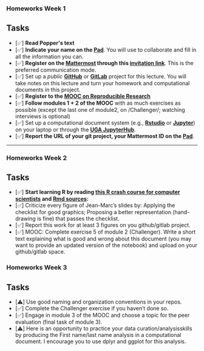### Homeworks Week 1

## Tasks


- [✅] **Read Popper's text**
- [✅] **Indicate your name on the [Pad](https://codimd.math.cnrs.fr/Dai2ZzqzTwezOMZVIyMN-g#)**. You will use to collaborate and fill in all the information you can.
- [✅] **Register on the [Mattermost](https://framateam.org/smpe-2023-2024/channels/town-square) through this [invitation link](https://framateam.org/signup_user_complete/?id=yxk5rpuqdpds5b785t6ka94o4e&md=link&sbr=su)**. This is the preferred communication mode.
- [✅] Set up a *public* [**GitHub**](https://github.com/yourusername/yourproject) or [**GitLab**](https://gitlab.com/yourusername/yourproject) project for this lecture. You will take notes on this lecture and turn your homework and computational documents in this project.
- [✅] **Register to the [MOOC on Reproducible Research](https://www.fun-mooc.fr/fr/cours/recherche-reproductible-principes-methodologiques-pour-une-science-transparente/)**
- [✅] **Follow modules 1 + 2 of the MOOC** with as much exercises as possible (except the last one of module2, on /Challenger/; watching interviews is optional)
- [✅] Set up a computational document system (e.g., [**Rstudio**](#rstudio) or [**Jupyter**](#jupyter)) on your laptop or through the [**UGA JupyterHub**](https://jupyterhub.u-ga.fr/).
- [✅] **Report the URL of your git project, your Mattermost ID on the [Pad](https://codimd.math.cnrs.fr/Dai2ZzqzTwezOMZVIyMN-g#)**.


---
### Homeworks Week 2

## Tasks


- [✅] **Start learning R by reading [this R crash course for computer scientists](https://htmlpreview.github.io/?https://github.com/alegrand/SMPE/blob/master/sessions/2022_10_Grenoble/R_crash_course.html) and [Rmd sources](https://github.com/alegrand/SMPE/blob/master/sessions/2022_10_Grenoble/R_crash_course.Rmd):**
- [✅] Criticize every figure of Jean-Marc’s slides by: Applying the checklist for good graphics; Proposing a better representation (hand-drawing is fine) that passes the checklist.
- [✅] Report this work for at least 3 figures on you github/gitlab project.
- [✅] MOOC: Complete exercise 5 of module 2 (Challenger). Write a short text explaining what is good and wrong about this document (you may want to provide an updated version of the notebook) and upload on your github/gitlab space.

### Homeworks Week 3

## Tasks
- [⚠️] Use good naming and organization conventions in your repos.
- [✅] Complete the Challenger exercise if you haven’t done so.
- [✅] Engage in module 3 of the MOOC and choose a topic for the peer evaluation (final task of module 3).
- [⚠️] Here is an opportunity to practice your data curation/analysisskills by producing the First name/last name analysis in a computational document. I encourage you to use dplyr and ggplot for this analysis.




